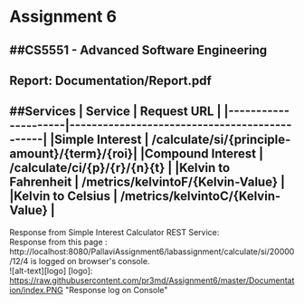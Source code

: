 ﻿# Assignment 6
##CS5551 - Advanced Software Engineering
---
Report: Documentation/Report.pdf
---
##Services
| Service             | Request URL                                  |
|---------------------|----------------------------------------------|
|Simple Interest      | /calculate/si/{principle-amount}/{term}/{roi}|
|Compound Interest    | /calculate/ci/{p}/{r}/{n}{t}                 |
|Kelvin to Fahrenheit | /metrics/kelvintoF/{Kelvin-Value}            |
|Kelvin to Celsius    | /metrics/kelvintoC/{Kelvin-Value}            |
---
Response from Simple Interest Calculator REST Service: <br>
Response from this page : http://localhost:8080/PallaviAssignment6/labassignment/calculate/si/20000/12/4 is logged on browser's console.<br>
![alt-text][logo]
[logo]: https://raw.githubusercontent.com/pr3md/Assignment6/master/Documentation/index.PNG "Response log on Console"
